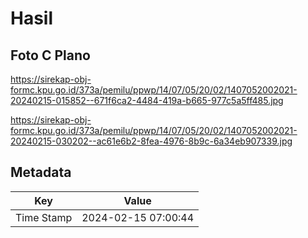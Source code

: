 # Hasil

## Foto C Plano

https://sirekap-obj-formc.kpu.go.id/373a/pemilu/ppwp/14/07/05/20/02/1407052002021-20240215-015852--671f6ca2-4484-419a-b665-977c5a5ff485.jpg

https://sirekap-obj-formc.kpu.go.id/373a/pemilu/ppwp/14/07/05/20/02/1407052002021-20240215-030202--ac61e6b2-8fea-4976-8b9c-6a34eb907339.jpg


## Metadata

| Key        | Value               |
| ---------- | ------------------- |
| Time Stamp | 2024-02-15 07:00:44 |



